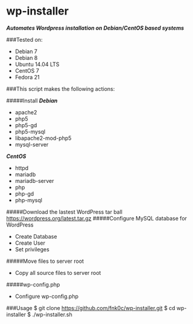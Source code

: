# wp-installer
***Automates Wordpress installation on Debian/CentOS based systems***

###Tested on:
* Debian 7
* Debian 8
* Ubuntu 14.04 LTS
* CentOS 7
* Fedora 21

###This script makes the following actions:

#####Install
***Debian***
* apache2
* php5
* php5-gd
* php5-mysql
* libapache2-mod-php5 
* mysql-server

***CentOS***
* httpd
* mariadb
* mariadb-server
* php
* php-gd
* php-mysql

#####Download the lastest WordPress tar ball
https://wordpress.org/latest.tar.gz
#####Configure MySQL database for WordPress
* Create Database
* Create User
* Set privileges

#####Move files to server root
* Copy all source files to server root

#####wp-config.php
* Configure wp-config.php

###Usage
    $ git clone https://github.com/fnk0c/wp-installer.git
    $ cd wp-installer
    $ ./wp-installer.sh
